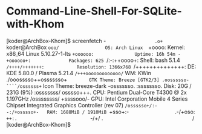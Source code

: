 # Command-Line-Shell-For-SQLite-with-Khom

[koder@ArchBox-Khom]$ screenfetch
                   -`                 
                  .o+`                 koder@ArchBox
                 `ooo/                 OS: Arch Linux 
                `+oooo:                Kernel: x86_64 Linux 5.10.27-1-lts
               `+oooooo:               Uptime: 16h 54m
               -+oooooo+:              Packages: 625
             `/:-:++oooo+:             Shell: bash 5.1.4
            `/++++/+++++++:            Resolution: 1366x768
           `/++++++++++++++:           DE: KDE 5.80.0 / Plasma 5.21.4
          `/+++ooooooooooooo/`         WM: KWin
         ./ooosssso++osssssso+`        GTK Theme: Breeze [GTK2/3]
        .oossssso-````/ossssss+`       Icon Theme: breeze-dark
       -osssssso.      :ssssssso.      Disk: 20G / 231G (9%)
      :osssssss/        osssso+++.     CPU: Pentium Dual-Core T4300 @ 2x 1.197GHz
     /ossssssss/        +ssssooo/-     GPU: Intel Corporation Mobile 4 Series Chipset Integrated Graphics Controller (rev 07)
   `/ossssso+/:-        -:/+osssso+-   RAM: 1688MiB / 1910MiB
  `+sso+:-`                 `.-/+oso: 
 `++:.                           `-/+/
 .`                                 `/
[koder@ArchBox-Khom]$

